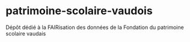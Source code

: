 # patrimoine-scolaire-vaudois
Dépôt dédié à la FAIRisation des données de la Fondation du patrimoine scolaire vaudais 
